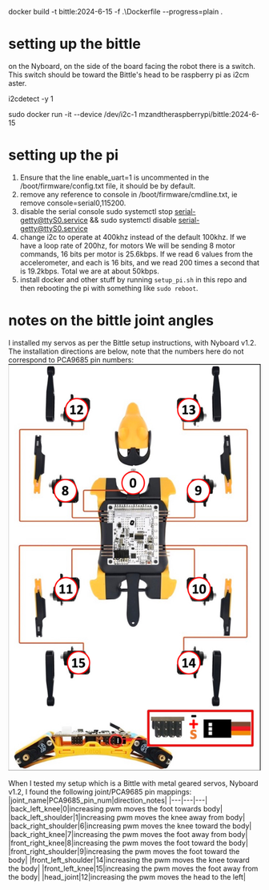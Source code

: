 docker build -t bittle:2024-6-15 -f .\Dockerfile --progress=plain .

# setting up the bittle
on the Nyboard, on the side of the board facing the robot there is a switch. This switch should be toward the Bittle's head to be raspberry pi as i2cm aster.

i2cdetect -y 1

sudo docker run -it --device /dev/i2c-1 mzandtheraspberrypi/bittle:2024-6-15

# setting up the pi
1. Ensure that the line enable_uart=1 is uncommented in the /boot/firmware/config.txt file, it should be by default.
2. remove any reference to console in /boot/firmware/cmdline.txt, ie remove console=serial0,115200.
3. disable the serial console sudo systemctl stop serial-getty@ttyS0.service && sudo systemctl disable serial-getty@ttyS0.service
4. change i2c to operate at 400khz instead of the default 100khz. If we have a loop rate of 200hz, for motors We will be sending 8 motor commands, 16 bits per motor is 25.6kbps. If we read 6 values from the accelerometer, and each is 16 bits, and we read 200 times a second that is 19.2kbps. Total we are at about 50kbps.
5. install docker and other stuff by running `setup_pi.sh` in this repo and then rebooting the pi with something like `sudo reboot`.

# notes on the bittle joint angles
I installed my servos as per the Bittle setup instructions, with Nyboard v1.2. The installation directions are below, note that the numbers here do not correspond to PCA9685 pin numbers:  
![bittle_install](./assets/petoi_servo_installation.png)

When I tested my setup which is a Bittle with metal geared servos, Nyboard v1.2, I found the following joint/PCA9685 pin mappings:  
|joint_name|PCA9685_pin_num|direction_notes|
|---|---|---|
|back_left_knee|0|increasing pwm moves the foot towards body|
|back_left_shoulder|1|increasing pwm moves the knee away from body|
|back_right_shoulder|6|increasing pwm moves the knee toward the body|
|back_right_knee|7|increasing the pwm moves the foot away from body|
|front_right_knee|8|increasing the pwm moves the foot toward the body|
|front_right_shoulder|9|increasing the pwm moves the foot toward the body|
|front_left_shoulder|14|increasing the pwm moves the knee toward the body|
|front_left_knee|15|increasing the pwm moves the foot away from the body|
|head_joint|12|increasing the pwm moves the head to the left|
